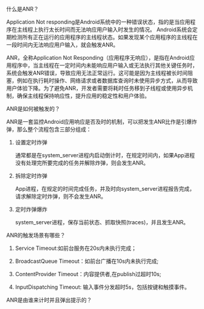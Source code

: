 什么是ANR？

Application Not responding是Android系统中的一种错误状态，指的是当应用程序在主线程上执行太长时间而无法响应用户输入时发生的情况。
Android系统会定期检测所有正在运行的应用程序的主线程状态。如果发现某个应用程序的主线程在一段时间内无法响应用户输入，就会触发ANR。

ANR，全称Application Not Responding（应用程序无响应），是指在Android应用程序中，当主线程在一定时间内未能响应用户输入或无法执行其他关键任务时，系统会触发ANR错误，导致应用无法正常运行。这可能是因为主线程被长时间阻塞，例如在执行耗时操作、网络请求或者数据库查询时未使用异步方式，从而导致用户体验下降。为了避免ANR，开发者需要将耗时任务移到子线程或使用异步机制，确保主线程保持响应性，提升应用的稳定性和用户体验。



ANR是如何被触发的？

ANR是一套监控Android应用响应是否及时的机制，可以把发生ANR比作是引爆炸弹，那么整个流程包含三部分组成：

1. 设置定时炸弹
   
   通常都是在system_server进程内启动倒计时，在规定时间内，如果App进程没有处理完所要完成的任务并解除炸弹，则会发生ANR。

2. 拆除定时炸弹
   
   App进程，在规定的时间完成任务，并及时向system_server进程报告完成，请求解除定时炸弹，则不会发生ANR。

3. 定时炸弹爆炸
   
   system_server进程，保存当前状态、抓取快照(traces)，并且发生ANR。



ANR的触发场景有哪些？

1. Service Timeout:如前台服务在20s内未执行完成；

2. BroadcastQueue Timeout：如前台广播在10s内未执行完成;

3. ContentProvider Timeout：内容提供者,在publish过超时10s;

4. InputDispatching Timeout: 输入事件分发超时5s，包括按键和触摸事件。



ANR是由谁来计时并且弹出提示的？
